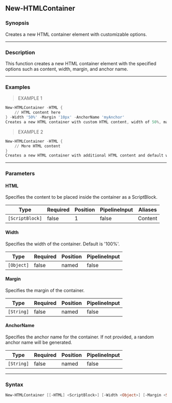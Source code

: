 New-HTMLContainer
-----------------

### Synopsis
Creates a new HTML container element with customizable options.

---

### Description

This function creates a new HTML container element with the specified options such as content, width, margin, and anchor name.

---

### Examples
> EXAMPLE 1

```PowerShell
New-HTMLContainer -HTML {
    // HTML content here
} -Width '50%' -Margin '10px' -AnchorName 'myAnchor'
Creates a new HTML container with custom HTML content, width of 50%, margin of 10px, and anchor name 'myAnchor'.
```
> EXAMPLE 2

```PowerShell
New-HTMLContainer -HTML {
    // More HTML content
}
Creates a new HTML container with additional HTML content and default width and margin.
```

---

### Parameters
#### **HTML**
Specifies the content to be placed inside the container as a ScriptBlock.

|Type           |Required|Position|PipelineInput|Aliases|
|---------------|--------|--------|-------------|-------|
|`[ScriptBlock]`|false   |1       |false        |Content|

#### **Width**
Specifies the width of the container. Default is '100%'.

|Type      |Required|Position|PipelineInput|
|----------|--------|--------|-------------|
|`[Object]`|false   |named   |false        |

#### **Margin**
Specifies the margin of the container.

|Type      |Required|Position|PipelineInput|
|----------|--------|--------|-------------|
|`[String]`|false   |named   |false        |

#### **AnchorName**
Specifies the anchor name for the container. If not provided, a random anchor name will be generated.

|Type      |Required|Position|PipelineInput|
|----------|--------|--------|-------------|
|`[String]`|false   |named   |false        |

---

### Syntax
```PowerShell
New-HTMLContainer [[-HTML] <ScriptBlock>] [-Width <Object>] [-Margin <String>] [-AnchorName <String>] [<CommonParameters>]
```
